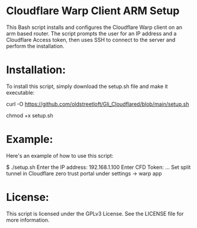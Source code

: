 # Cloudflare Warp Client ARM Setup
This Bash script installs and configures the Cloudflare Warp client on an arm based router. The script prompts the user for an IP address and a Cloudflare Access token, then uses SSH to connect to the server and perform the installation.

# Installation:
To install this script, simply download the setup.sh file and make it executable:

curl -O https://github.com/oldstreetloft/Gli_Cloudflared/blob/main/setup.sh

chmod +x setup.sh

# Example:
Here's an example of how to use this script:

$ ./setup.sh
Enter the IP address: 192.168.1.100
Enter CFD Token: <your-access-token>
...
Set split tunnel in Cloudflare zero trust portal under settings -> warp app

# License:
This script is licensed under the GPLv3 License. See the LICENSE file for more information.